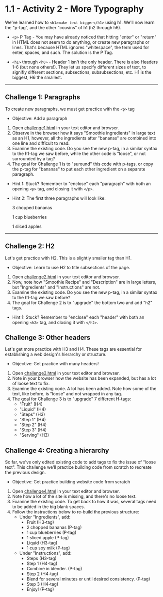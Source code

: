 # 1.1 - Activity 2 - More Typography

We've learned how to `<h1>make text bigger</h1>` using h1. We'll now learn the
"p-tag", and the other "cousins" of h1 (h2 through h6).


- `<p>` P Tag - You may have already noticed that hitting "enter" or "return"
  in HTML does not seem to do anything, or create new paragraphs or lines.
  That's because HTML ignores "whitespace", the term used for enter, spaces,
  and such. The solution is the P Tag.

- `<h1>` through `<h6>` - Header 1 isn't the only header. There is also Headers
  1-6 (but none others!).  They let us specify different sizes of text, to
  signifiy different sections, subsections, subsubsections, etc. H1 is the
  biggest, H6 the smallest.

----------------------------------


Challenge 1: Paragraphs
----------------------------------

To create new paragraphs, we must get practice with the `<p>` tag

* Objective: Add a paragraph

1. Open [challenge1.html](./challenge1.html) in your text editor and browser.
2. Observe in the browser how it says "Smoothie ingredients" in large text as
an H1, however, all the ingredients after "bananas" are combined into one line
and difficult to read.
3. Examine the existing code. Do you see the new p-tag, in a similar syntax to
the h1-tag we saw before, while the other code is "loose", or not surrounded by
a tag?
4. The goal for Challenge 1 is to "suround" this code with p-tags, or copy the
p-tag for "bananas" to put each other ingredient on a separate paragraph.

* Hint 1: Stuck? Remember to "enclose" each "paragraph" with both an opening
  `<p>` tag, and closing it with `</p>`.

* Hint 2: The first three paragraphs will look like:

    <p>3 chopped bananas</p>
    <p>1 cup blueberries</p>
    <p>1 sliced apples</p>



----------------------------------


Challenge 2: H2
----------------------------------

Let's get practice with H2. This is a slightly smaller tag than H1.

* Objective: Learn to use H2 to title subsections of the page.

1. Open [challenge2.html](./challenge2.html) in your text editor and browser.
2. Now, note how "Smoothie Recipe" and "Description" are in large letters, but
"Ingredients" and "Instructions" are not.
3. Examine the existing code. Do you see the new p-tag, in a similar syntax to
the h1-tag we saw before?
4. The goal for Challenge 2 is to "upgrade" the bottom two and add "h2" tags.

* Hint 1: Stuck? Remember to "enclose" each "header" with both an opening
  `<h2>` tag, and closing it with `</h2>`.



Challenge 3: Other headers
----------------------------------

Let's get more practice with H3 and H4. These tags are essential for
establishing a web design's hierarchy or structure.

* Objective: Get practice with many headers!

1. Open [challenge3.html](./challenge3.html) in your text editor and browser.
2. Note in your browser how the website has been expanded, but has a lot of
loose text to fix.
3. Examine the existing code. A lot has been added. Note how some of the text,
like before, is "loose" and not wrapped in any tag.
4. The goal for Challenge 3 is to "upgrade" 7 different H-tags:
    - "Fruit" (H4)
    - "Liquid" (H4)
    - "Steps" (H3)
    - "Step 1" (H4)
    - "Step 2" (H4)
    - "Step 3" (H4)
    - "Serving" (H3)




Challenge 4: Creating a hierarchy
----------------------------------

So far, we've only edited existing code to add tags to fix the issue of "loose
text". This challenge we'll practice building code from scratch to recreate the
previous design.

* Objective: Get practice building website code from scratch

1. Open [challenge4.html](./challenge4.html) in your text editor and browser.
2. Note how a lot of the site is missing, and there's no loose text.
3. Examine the existing code. To get back to how it was, several tags need to
be added in the big blank spaces.
4. Follow the instructions below to re-build the previous structure:
    - Under "Ingredients", add:
        - Fruit (H3-tag)
        - 2 chopped bananas (P-tag)
        - 1 cup blueberries (P-tag)
        - 1 sliced apple (P-tag)
        - Liquid (H3-tag)
        - 1 cup soy milk (P-tag)
    - Under "Instructions", add:
        - Steps (H3-tag)
        - Step 1 (H4-tag)
        - Combine in blender. (P-tag)
        - Step 2 (H4-tag)
        - Blend for several minutes or until desired consistency. (P-tag)
        - Step 3 (H4-tag)
        - Enjoy! (P-tag)


